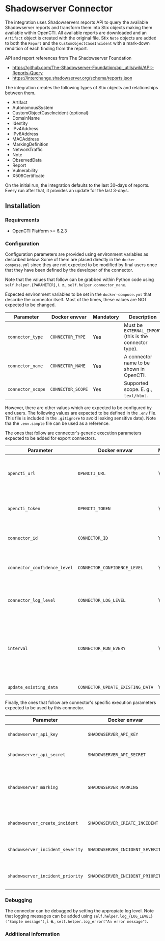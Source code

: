 # Shadowserver Connector

The integration uses Shadowservers reports API to query the available Shadowserver reports and transform them into Stix objects making them available within OpenCTI. All available reports are downloaded and an `Artifact` object is created with the original file. Stix `Note` objects are added to both the `Report` and the `CustomObjectCaseIncident` with a mark-down rendition of each finding from the report.

API and report references from The Shadowserver Foundation
 - https://github.com/The-Shadowserver-Foundation/api_utils/wiki/API:-Reports-Query
 - https://interchange.shadowserver.org/schema/reports.json

 The integration creates the following types of Stix objects and relationships between them.
 - Artifact
 - AutonomousSystem
 - CustomObjectCaseIncident (optional)
 - DomainName
 - Identity
 - IPv4Address
 - IPv6Address
 - MACAddress
 - MarkingDefinition
 - NetworkTraffic
 - Note
 - ObservedData
 - Report
 - Vulnerability
 - X509Certificate

On the initial run, the integration defaults to the last 30-days of reports. Every run after that, it provides an update for the last 3-days. 

## Installation

### Requirements

- OpenCTI Platform >= 6.2.3

### Configuration

Configuration parameters are provided using environment variables as described below.
Some of them are placed directly in the `docker-compose.yml` since they are not expected to be modified by final users once that they have been defined by the developer of the connector.

Note that the values that follow can be grabbed within Python code using `self.helper.{PARAMETER}`, i. e., `self.helper.connector_nane`.

Expected environment variables to be set in the  `docker-compose.yml` that describe the connector itself.
Most of the times, these values are NOT expected to be changed.

| Parameter                            | Docker envvar                       | Mandatory    | Description                                                                                                                                                |
| ------------------------------------ | ----------------------------------- | ------------ | ---------------------------------------------------------------------------------------------------------------------------------------------------------- |
| `connector_type`                     | `CONNECTOR_TYPE`                    | Yes          | Must be `EXTERNAL_IMPORT` (this is the connector type).                                                                                                    |
| `connector_name`                     | `CONNECTOR_NAME`                    | Yes          | A connector name to be shown in OpenCTI.                                                                                                                   |
| `connector_scope`                    | `CONNECTOR_SCOPE`                   | Yes          | Supported scope. E. g., `text/html`.                                                                                                                       |

However, there are other values which are expected to be configured by end users.
The following values are expected to be defined in the `.env` file.
This file is included in the `.gitignore` to avoid leaking sensitive date). 
Note tha the `.env.sample` file can be used as a reference.

The ones that follow are connector's generic execution parameters expected to be added for export connectors.

| Parameter                            | Docker envvar                       | Mandatory    | Description                                                                                                                                                |
| ------------------------------------ | ----------------------------------- | ------------ | ---------------------------------------------------------------------------------------------------------------------------------------------------------- |
| `opencti_url`                        | `OPENCTI_URL`                       | Yes          | The URL of the OpenCTI platform. Note that final `/` should be avoided. Example value: `http://opencti:8080`                                               |
| `opencti_token`                      | `OPENCTI_TOKEN`                     | Yes          | The default admin token configured in the OpenCTI platform parameters file.                                                                                |
| `connector_id`                       | `CONNECTOR_ID`                      | Yes          | A valid arbitrary `UUIDv4` that must be unique for this connector.                                                                                         |
| `connector_confidence_level`         | `CONNECTOR_CONFIDENCE_LEVEL`        | Yes          | The default confidence level for created sightings (a number between 1 and 4).                                                                             |
| `connector_log_level`                | `CONNECTOR_LOG_LEVEL`               | Yes          | The log level for this connector, could be `debug`, `info`, `warn` or `error` (less verbose).                                                              |
| `interval`                           | `CONNECTOR_RUN_EVERY`               | Yes          | The time unit is represented by a single character at the end of the string: d for days, h for hours, m for minutes, and s for seconds. e.g., 30s is 30 seconds. 1d is 1 day.                                                                                  |
| `update_existing_data`               | `CONNECTOR_UPDATE_EXISTING_DATA`    | Yes          | Whether to update known existing data.                                                                                                                     |


Finally, the ones that follow are connector's specific execution parameters expected to be used by this connector.

| Parameter                            | Docker envvar                       | Mandatory    | Description                                                                                                                                                |
| ------------------------------------ | ----------------------------------- | ------------ | ---------------------------------------------------------------------------------------------------------------------------------------------------------- |
| `shadowserver_api_key`               | `SHADOWSERVER_API_KEY`              | Yes          | The API key for Shadowserver.                                                                                                                              |
| `shadowserver_api_secret`            | `SHADOWSERVER_API_SECRET`           | Yes          | The API secret for Shadowserver.                                                                                                                           |
| `shadowserver_marking`               | `SHADOWSERVER_MARKING`              | Yes          | The marking for the data, e.g., `TLP:CLEAR`, `TLP:GREEN`, `TLP:AMBER`, `TLP:RED`.                                                                                                               |
| `shadowserver_create_incident`       | `SHADOWSERVER_CREATE_INCIDENT`      | Yes          | Whether to create an incident (`true` or `false`).                                                                                                         |
| `shadowserver_incident_severity`     | `SHADOWSERVER_INCIDENT_SEVERITY`    | Yes          | The severity of the incident, e.g., `low` (Default: `low`).                                                                                                                 |
| `shadowserver_incident_priority`     | `SHADOWSERVER_INCIDENT_PRIORITY`    | Yes          | The priority of the incident, e.g., `P4` (Default: `P4`).   

### Debugging ###

The connector can be debugged by setting the appropiate log level.
Note that logging messages can be added using `self.helper.log_{LOG_LEVEL}("Sample message")`, i. e., `self.helper.log_error("An error message")`.

<!-- Any additional information to help future users debug and report detailed issues concerning this connector -->

### Additional information

<!--
Any additional information about this connector
* What information is ingested/updated/changed
* What should the user take into account when using this connector
* ...
-->